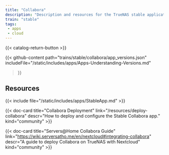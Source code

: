 ```yaml
---
title: "Collabora"
description: "Description and resources for the TrueNAS stable application called Collabora."
train: "stable"
tags:
 - apps
 - cloud
---
```


{{< catalog-return-button >}}

{{< github-content 
    path="trains/stable/collabora/app_versions.json"
	includeFile="/static/includes/apps/Apps-Understanding-Versions.md"
>}}

## Resources

{{< include file="/static/includes/apps/StableApp.md" >}}

<div class="docs-sections">

{{< doc-card title="Collabora Deployment" link="/resources/deploy-collabora"
descr="How to deploy and configure the Stable Collabora app." kind="community" >}}

{{< doc-card title="Servers@Home Collabora Guide" link="https://wiki.serversatho.me/en/nextcloud#integrating-collabora" descr="A guide to deploy Collabora on TrueNAS with Nextcloud" kind="community" >}}



</div>
